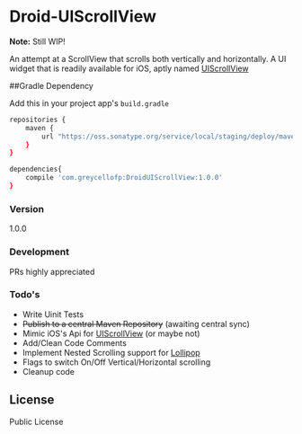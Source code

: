# Droid-UIScrollView
**Note:** Still WIP!

An attempt at a ScrollView that scrolls both vertically and horizontally. A UI widget that is readily available for iOS, aptly named [UIScrollView]

##Gradle Dependency

Add this in your project app's ```build.gradle```

```sh
repositories {
    maven {
        url "https://oss.sonatype.org/service/local/staging/deploy/maven2"
    }
}

dependencies{
    compile 'com.greycellofp:DroidUIScrollView:1.0.0'
}
```

### Version
1.0.0

### Development

PRs highly appreciated

### Todo's

 - Write Uinit Tests
 - ~~Publish to a central Maven Repository~~ (awaiting central sync)
 - Mimic iOS's Api for [UIScrollView] (or maybe not)
 - Add/Clean Code Comments
 - Implement Nested Scrolling support for [Lollipop]
 - Flags to switch On/Off Vertical/Horizontal scrolling
 - Cleanup code

License
----

Public License

[UIScrollView]:https://developer.apple.com/library/ios/documentation/UIKit/Reference/UIScrollView_Class/index.html
[Lollipop]:http://www.android.com/versions/lollipop-5-0/
